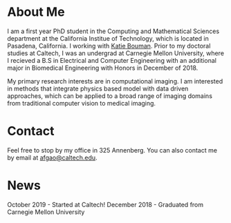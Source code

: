 # About Me
I am a first year PhD student in the Computing and Mathematical Sciences department at the California Institue of Technology, which is located in Pasadena, California. I working with [Katie Bouman](http://users.cms.caltech.edu/~klbouman/). Prior to my doctoral studies at Caltech, I was an undergrad at Carnegie Mellon University, where I recieved a B.S in Electrical and Computer Engineering with an additional major in Biomedical Engineering with Honors in December of 2018.

My primary research interests are in computational imaging. I am interested in methods that integrate physics based model with data driven approaches, which can be applied to a broad range of imaging domains from traditional computer vision to medical imaging.


# Contact

Feel free to stop by my office in 325 Annenberg. You can also contact me by email at afgao@caltech.edu.

# News

October 2019 - Started at Caltech!
December 2018 - Graduated from Carnegie Mellon University

